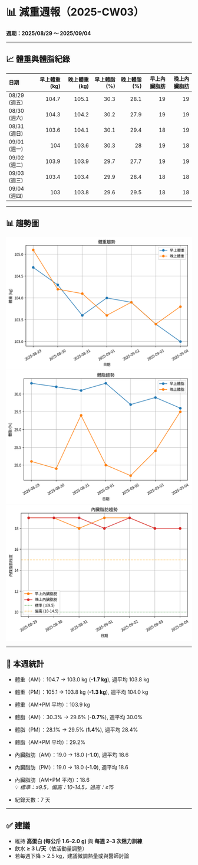 # 📊 減重週報（2025-CW03）

**週期：2025/08/29 ～ 2025/09/04**  

---

## 📈 體重與體脂紀錄

| 日期         |   早上體重 (kg) |   晚上體重 (kg) |   早上體脂 (%) |   晚上體脂 (%) |   早上內臟脂肪 |   晚上內臟脂肪 |
|:-------------|----------------:|----------------:|---------------:|---------------:|---------------:|---------------:|
| 08/29 (週五) |           104.7 |           105.1 |           30.3 |           28.1 |             19 |             19 |
| 08/30 (週六) |           104.3 |           104.2 |           30.2 |           27.9 |             19 |             19 |
| 08/31 (週日) |           103.6 |           104.1 |           30.1 |           29.4 |             18 |             19 |
| 09/01 (週一) |           104   |           103.6 |           30.3 |           28   |             19 |             18 |
| 09/02 (週二) |           103.9 |           103.9 |           29.7 |           27.7 |             19 |             19 |
| 09/03 (週三) |           103.4 |           103.4 |           29.9 |           28.4 |             18 |             18 |
| 09/04 (週四) |           103   |           103.8 |           29.6 |           29.5 |             18 |             18 |

---

## 📊 趨勢圖

![體重趨勢](2025-CW03_weight_trend.png)
![體脂率趨勢](2025-CW03_bodyfat_trend.png)
![內臟脂肪趨勢](2025-CW03_visceral_fat_trend.png)

---

## 📌 本週統計

- 體重（AM）：104.7 → 103.0 kg  (**-1.7 kg**), 週平均 103.8 kg  
- 體重（PM）：105.1 → 103.8 kg  (**-1.3 kg**), 週平均 104.0 kg  
- 體重（AM+PM 平均）：103.9 kg  

- 體脂（AM）：30.3% → 29.6%  (**-0.7%**), 週平均 30.0%  
- 體脂（PM）：28.1% → 29.5%  (**1.4%**), 週平均 28.4%  
- 體脂（AM+PM 平均）：29.2%  

- 內臟脂肪（AM）：19.0 → 18.0  (**-1.0**), 週平均 18.6  
- 內臟脂肪（PM）：19.0 → 18.0  (**-1.0**), 週平均 18.6  
- 內臟脂肪（AM+PM 平均）：18.6  
  💡 *標準：≤9.5，偏高：10-14.5，過高：≥15*  

- 紀錄天數：7 天

---

## ✅ 建議
- 維持 **高蛋白 (每公斤 1.6–2.0 g)** 與 **每週 2–3 次阻力訓練**  
- 飲水 **≥ 3 L/天**（依活動量調整）  
- 若每週下降 > 2.5 kg，建議微調熱量或與醫師討論  
